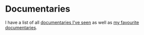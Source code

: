 # Documentaries
I have a list of all [documentaries I've seen](https://letterboxd.com/nikitavoloboev/list/documentaries-watched/) as well as [my favourite documentaries](https://letterboxd.com/nikitavoloboev/list/favourite-documentaries/).